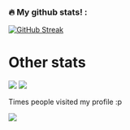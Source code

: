 
### :fire: My github stats! :
[![GitHub Streak](http://github-readme-streak-stats.herokuapp.com?user=AnyBananaGAME&theme=dark&background=000000)](https://git.io/streak-stats)
# Other stats
![](https://github-readme-stats.vercel.app/api?username=AnyBananaGAME&show_icons=true&title_color=fff&icon_color=79ff97&text_color=9f9f9f&bg_color=151515&count_private=true)
![](https://github-readme-stats.vercel.app/api/top-langs?username=AnyBananaGAME&langs_count=4&count_private=true&theme=nord)



Times people visited my profile :p

<img src="https://profile-counter.glitch.me/AnyBananaGAME/count.svg" />
